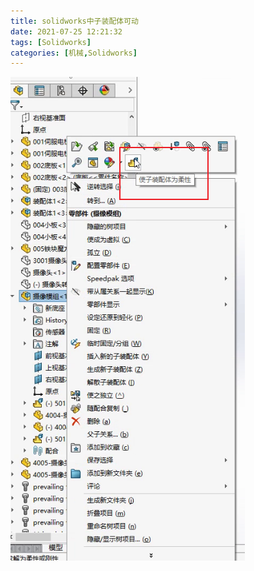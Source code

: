 ```yaml
---
title: solidworks中子装配体可动
date: 2021-07-25 12:21:32
tags: [Solidworks]
categories: [机械,Solidworks]
---
```


![01](solidworks中子装配体可动/01.png)